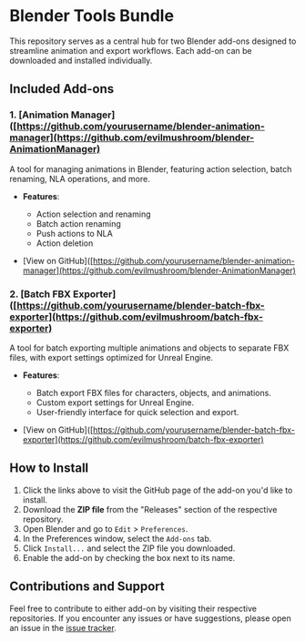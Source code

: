 # Blender Tools Bundle

This repository serves as a central hub for two Blender add-ons designed to streamline animation and export workflows. Each add-on can be downloaded and installed individually.

## Included Add-ons

### 1. [Animation Manager]([https://github.com/yourusername/blender-animation-manager](https://github.com/evilmushroom/blender-AnimationManager)
A tool for managing animations in Blender, featuring action selection, batch renaming, NLA operations, and more.

- **Features**:
  - Action selection and renaming
  - Batch action renaming
  - Push actions to NLA
  - Action deletion

- [View on GitHub]([https://github.com/yourusername/blender-animation-manager](https://github.com/evilmushroom/blender-AnimationManager)

### 2. [Batch FBX Exporter]([https://github.com/yourusername/blender-batch-fbx-exporter](https://github.com/evilmushroom/batch-fbx-exporter)
A tool for batch exporting multiple animations and objects to separate FBX files, with export settings optimized for Unreal Engine.

- **Features**:
  - Batch export FBX files for characters, objects, and animations.
  - Custom export settings for Unreal Engine.
  - User-friendly interface for quick selection and export.

- [View on GitHub]([https://github.com/yourusername/blender-batch-fbx-exporter](https://github.com/evilmushroom/batch-fbx-exporter)

## How to Install

1. Click the links above to visit the GitHub page of the add-on you'd like to install.
2. Download the **ZIP file** from the "Releases" section of the respective repository.
3. Open Blender and go to `Edit` > `Preferences`.
4. In the Preferences window, select the `Add-ons` tab.
5. Click `Install...` and select the ZIP file you downloaded.
6. Enable the add-on by checking the box next to its name.

## Contributions and Support

Feel free to contribute to either add-on by visiting their respective repositories. If you encounter any issues or have suggestions, please open an issue in the [issue tracker](https://github.com/yourusername/blender-tools-bundle/issues).

